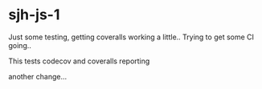 sjh-js-1
========

Just some testing, getting coveralls working a little..
Trying to get some CI going..

This tests codecov and coveralls reporting

another change...
